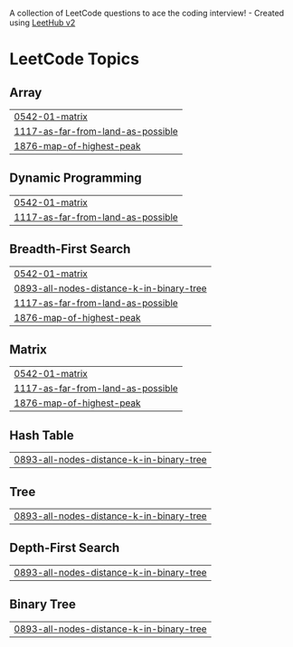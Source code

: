 A collection of LeetCode questions to ace the coding interview! - Created using [LeetHub v2](https://github.com/arunbhardwaj/LeetHub-2.0)
<!---LeetCode Topics Start-->
# LeetCode Topics
## Array
|  |
| ------- |
| [0542-01-matrix](https://github.com/FiranmitM/DSA_Projects-/tree/master/0542-01-matrix) |
| [1117-as-far-from-land-as-possible](https://github.com/FiranmitM/DSA_Projects-/tree/master/1117-as-far-from-land-as-possible) |
| [1876-map-of-highest-peak](https://github.com/FiranmitM/DSA_Projects-/tree/master/1876-map-of-highest-peak) |
## Dynamic Programming
|  |
| ------- |
| [0542-01-matrix](https://github.com/FiranmitM/DSA_Projects-/tree/master/0542-01-matrix) |
| [1117-as-far-from-land-as-possible](https://github.com/FiranmitM/DSA_Projects-/tree/master/1117-as-far-from-land-as-possible) |
## Breadth-First Search
|  |
| ------- |
| [0542-01-matrix](https://github.com/FiranmitM/DSA_Projects-/tree/master/0542-01-matrix) |
| [0893-all-nodes-distance-k-in-binary-tree](https://github.com/FiranmitM/DSA_Projects-/tree/master/0893-all-nodes-distance-k-in-binary-tree) |
| [1117-as-far-from-land-as-possible](https://github.com/FiranmitM/DSA_Projects-/tree/master/1117-as-far-from-land-as-possible) |
| [1876-map-of-highest-peak](https://github.com/FiranmitM/DSA_Projects-/tree/master/1876-map-of-highest-peak) |
## Matrix
|  |
| ------- |
| [0542-01-matrix](https://github.com/FiranmitM/DSA_Projects-/tree/master/0542-01-matrix) |
| [1117-as-far-from-land-as-possible](https://github.com/FiranmitM/DSA_Projects-/tree/master/1117-as-far-from-land-as-possible) |
| [1876-map-of-highest-peak](https://github.com/FiranmitM/DSA_Projects-/tree/master/1876-map-of-highest-peak) |
## Hash Table
|  |
| ------- |
| [0893-all-nodes-distance-k-in-binary-tree](https://github.com/FiranmitM/DSA_Projects-/tree/master/0893-all-nodes-distance-k-in-binary-tree) |
## Tree
|  |
| ------- |
| [0893-all-nodes-distance-k-in-binary-tree](https://github.com/FiranmitM/DSA_Projects-/tree/master/0893-all-nodes-distance-k-in-binary-tree) |
## Depth-First Search
|  |
| ------- |
| [0893-all-nodes-distance-k-in-binary-tree](https://github.com/FiranmitM/DSA_Projects-/tree/master/0893-all-nodes-distance-k-in-binary-tree) |
## Binary Tree
|  |
| ------- |
| [0893-all-nodes-distance-k-in-binary-tree](https://github.com/FiranmitM/DSA_Projects-/tree/master/0893-all-nodes-distance-k-in-binary-tree) |
<!---LeetCode Topics End-->